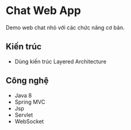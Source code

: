 # Chat Web App

Demo web chat nhỏ với các chức năng cơ bản.

## Kiến trúc
- Dùng kiến trúc Layered Architecture

## Công nghệ
- Java 8
- Spring MVC
- Jsp
- Servlet
- WebSocket
